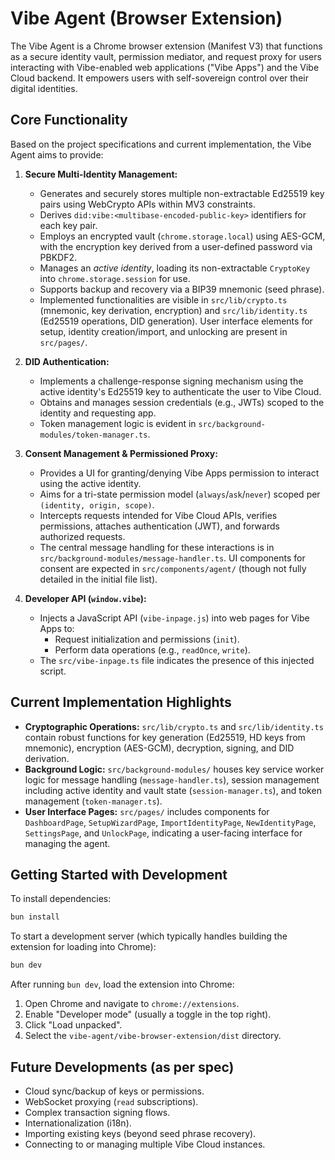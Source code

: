 # Vibe Agent (Browser Extension)

The Vibe Agent is a Chrome browser extension (Manifest V3) that functions as a secure identity vault, permission mediator, and request proxy for users interacting with Vibe-enabled web applications ("Vibe Apps") and the Vibe Cloud backend. It empowers users with self-sovereign control over their digital identities.

## Core Functionality

Based on the project specifications and current implementation, the Vibe Agent aims to provide:

1.  **Secure Multi-Identity Management:**

    -   Generates and securely stores multiple non-extractable Ed25519 key pairs using WebCrypto APIs within MV3 constraints.
    -   Derives `did:vibe:<multibase-encoded-public-key>` identifiers for each key pair.
    -   Employs an encrypted vault (`chrome.storage.local`) using AES-GCM, with the encryption key derived from a user-defined password via PBKDF2.
    -   Manages an _active identity_, loading its non-extractable `CryptoKey` into `chrome.storage.session` for use.
    -   Supports backup and recovery via a BIP39 mnemonic (seed phrase).
    -   Implemented functionalities are visible in `src/lib/crypto.ts` (mnemonic, key derivation, encryption) and `src/lib/identity.ts` (Ed25519 operations, DID generation). User interface elements for setup, identity creation/import, and unlocking are present in `src/pages/`.

2.  **DID Authentication:**

    -   Implements a challenge-response signing mechanism using the active identity's Ed25519 key to authenticate the user to Vibe Cloud.
    -   Obtains and manages session credentials (e.g., JWTs) scoped to the identity and requesting app.
    -   Token management logic is evident in `src/background-modules/token-manager.ts`.

3.  **Consent Management & Permissioned Proxy:**

    -   Provides a UI for granting/denying Vibe Apps permission to interact using the active identity.
    -   Aims for a tri-state permission model (`always`/`ask`/`never`) scoped per `(identity, origin, scope)`.
    -   Intercepts requests intended for Vibe Cloud APIs, verifies permissions, attaches authentication (JWT), and forwards authorized requests.
    -   The central message handling for these interactions is in `src/background-modules/message-handler.ts`. UI components for consent are expected in `src/components/agent/` (though not fully detailed in the initial file list).

4.  **Developer API (`window.vibe`):**
    -   Injects a JavaScript API (`vibe-inpage.js`) into web pages for Vibe Apps to:
        -   Request initialization and permissions (`init`).
        -   Perform data operations (e.g., `readOnce`, `write`).
    -   The `src/vibe-inpage.ts` file indicates the presence of this injected script.

## Current Implementation Highlights

-   **Cryptographic Operations:** `src/lib/crypto.ts` and `src/lib/identity.ts` contain robust functions for key generation (Ed25519, HD keys from mnemonic), encryption (AES-GCM), decryption, signing, and DID derivation.
-   **Background Logic:** `src/background-modules/` houses key service worker logic for message handling (`message-handler.ts`), session management including active identity and vault state (`session-manager.ts`), and token management (`token-manager.ts`).
-   **User Interface Pages:** `src/pages/` includes components for `DashboardPage`, `SetupWizardPage`, `ImportIdentityPage`, `NewIdentityPage`, `SettingsPage`, and `UnlockPage`, indicating a user-facing interface for managing the agent.

## Getting Started with Development

To install dependencies:

```bash
bun install
```

To start a development server (which typically handles building the extension for loading into Chrome):

```bash
bun dev
```

After running `bun dev`, load the extension into Chrome:

1. Open Chrome and navigate to `chrome://extensions`.
2. Enable "Developer mode" (usually a toggle in the top right).
3. Click "Load unpacked".
4. Select the `vibe-agent/vibe-browser-extension/dist` directory.

## Future Developments (as per spec)

-   Cloud sync/backup of keys or permissions.
-   WebSocket proxying (`read` subscriptions).
-   Complex transaction signing flows.
-   Internationalization (i18n).
-   Importing existing keys (beyond seed phrase recovery).
-   Connecting to or managing multiple Vibe Cloud instances.
